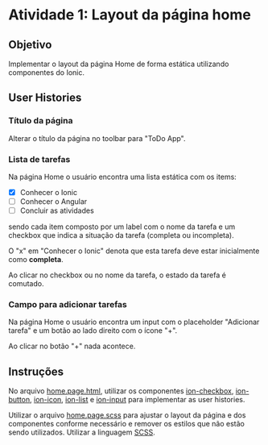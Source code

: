 # Atividade 1: Layout da página home

## Objetivo

Implementar o layout da página Home de forma estática utilizando componentes do Ionic.

## User Histories

### Título da página

Alterar o título da página no toolbar para "ToDo App".

### Lista de tarefas

Na página Home o usuário encontra uma lista estática com os items:

- [x] Conhecer o Ionic
- [ ] Conhecer o Angular
- [ ] Concluir as atividades

sendo cada item composto por um label com o nome da tarefa e um checkbox que indica a situação da tarefa (completa ou incompleta).

O "x" em "Conhecer o Ionic" denota que esta tarefa deve estar inicialmente como **completa**.

Ao clicar no checkbox ou no nome da tarefa, o estado da tarefa é comutado.

### Campo para adicionar tarefas

Na página Home o usuário encontra um input com o placeholder "Adicionar tarefa" e um botão ao lado direito com o ícone "+".

Ao clicar no botão "+" nada acontece.

## Instruções

No arquivo [home.page.html](src/app/pages/home/home.page.html), utilizar os componentes [ion-checkbox](https://ionicframework.com/docs/api/checkbox), [ion-button](https://ionicframework.com/docs/api/button), [ion-icon](https://ionicons.com/), [ion-list](https://ionicframework.com/docs/api/list) e [ion-input](https://ionicframework.com/docs/api/input) para implementar as user histories.

Utilizar o arquivo [home.page.scss](src/app/pages/home/home.page.scss) para ajustar o layout da página e dos componentes conforme necessário e remover os estilos que não estão sendo utilizados. Utilizar a linguagem [SCSS](https://sass-lang.com/guide).
